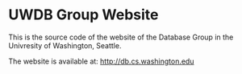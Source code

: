 UWDB Group Website
=====

This is the source code of the website of the Database Group in the
Univresity of Washington, Seattle.

The website is available at: <http://db.cs.washington.edu>
